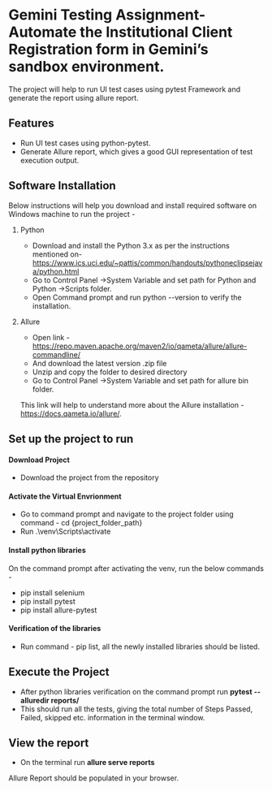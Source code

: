 # Gemini Testing Assignment- Automate the Institutional Client Registration form in Gemini’s sandbox environment.

The project will help to run UI test cases using pytest Framework and generate the report using allure report.

## Features

- Run UI test cases using python-pytest.
- Generate Allure report, which gives a good GUI representation of test execution output.


## Software Installation
Below instructions will help you download and install required software on Windows machine to run the project -

1) Python
    - Download and install the Python 3.x as per the instructions mentioned on- https://www.ics.uci.edu/~pattis/common/handouts/pythoneclipsejava/python.html
    - Go to Control Panel ->System Variable and set path for Python and Python ->Scripts folder.
    - Open Command prompt and run python --version to verify the installation. 

2) Allure
    - Open link - https://repo.maven.apache.org/maven2/io/qameta/allure/allure-commandline/
    - And download the latest version .zip file
    - Unzip and copy the folder to desired directory
    - Go to Control Panel ->System Variable and set path for allure bin folder.
    
    This link will help to understand more about the Allure installation - https://docs.qameta.io/allure/.

## Set up the project to run

#### Download Project
- Download the project from the repository

#### Activate the Virtual Envrionment
- Go to command prompt and navigate to the project folder using command - cd {project_folder_path}
- Run .\venv\Scripts\activate

#### Install python libraries
On the command prompt after activating the venv, run the below commands - 
- pip install selenium
- pip install pytest
- pip install allure-pytest

#### Verification of the libraries
- Run command - pip list, all the newly installed libraries should be listed.

## Execute the Project
- After python libraries verification on the command prompt run **pytest --alluredir reports/**
- This should run all the tests, giving the total number of Steps Passed, Failed, skipped etc. information in the terminal window.

## View the report
- On the terminal run **allure serve reports**

Allure Report should be populated in your browser.
